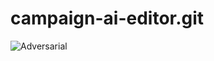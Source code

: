 # campaign-ai-editor.git

![Adversarial](https://raw.githubusercontent.com/edforman-75/campaign-ai-editor.git/main/badges/adversarial_badge.svg)


